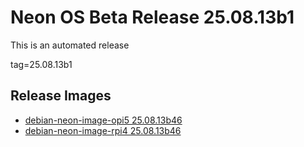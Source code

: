# Neon OS Beta Release 25.08.13b1
This is an automated release

tag=25.08.13b1

## Release Images
- [debian-neon-image-opi5 25.08.13b46](https://download.neonaiservices.com/neon_os/core/rpi4/dev/debian-neon-image-rpi4_2025-08-13_15_32.img.xz)
- [debian-neon-image-rpi4 25.08.13b46](https://download.neonaiservices.com/neon_os/core/rpi4/dev/debian-neon-image-rpi4_2025-08-13_15_32.img.xz)
